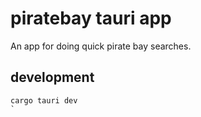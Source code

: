 # piratebay tauri app

An app for doing quick pirate bay searches.

## development
```
cargo tauri dev
`
